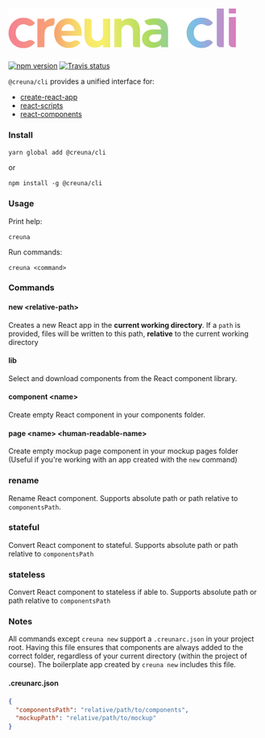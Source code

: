 # ![Creuna CLI](source/creuna.png?raw=true "Creuna CLI")

[![npm version](https://img.shields.io/npm/v/@creuna/cli.svg?style=flat)](https://www.npmjs.com/package/@creuna/cli)
[![Travis status](https://travis-ci.org/Creuna-Oslo/cli.svg?branch=master)](https://travis-ci.org/Creuna-Oslo/cli)

`@creuna/cli` provides a unified interface for:

- [create-react-app](https://github.com/Creuna-Oslo/create-react-app)
- [react-scripts](https://github.com/Creuna-Oslo/react-scripts)
- [react-components](https://github.com/Creuna-Oslo/react-components)

### Install

```
yarn global add @creuna/cli
```

or

```
npm install -g @creuna/cli
```

### Usage

Print help:

```
creuna
```

Run commands:

```
creuna <command>
```

### Commands

#### new \<relative-path>

Creates a new React app in the **current working directory**. If a `path` is provided, files will be written to this path, **relative** to the current working directory

#### lib

Select and download components from the React component library.

#### component \<name>

Create empty React component in your components folder.

#### page \<name> \<human-readable-name>

Create empty mockup page component in your mockup pages folder (Useful if you're working with an app created with the `new` command)

### rename <old-name> <new-name>

Rename React component. Supports absolute path or path relative to `componentsPath`.

### stateful <component-name>

Convert React component to stateful. Supports absolute path or path relative to `componentsPath`

### stateless <component-name>

Convert React component to stateless if able to. Supports absolute path or path relative to `componentsPath`

### Notes

All commands except `creuna new` support a `.creunarc.json` in your project root. Having this file ensures that components are always added to the correct folder, regardless of your current directory (within the project of course). The boilerplate app created by `creuna new` includes this file.

#### .creunarc.json

```json
{
  "componentsPath": "relative/path/to/components",
  "mockupPath": "relative/path/to/mockup"
}
```
